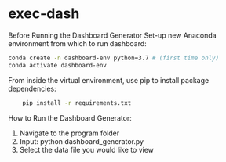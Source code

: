 # exec-dash

Before Running the Dashboard Generator
Set-up new Anaconda environment from which to run dashboard:
```sh    
conda create -n dashboard-env python=3.7 # (first time only)
conda activate dashboard-env
```

From inside the virtual environment, use pip to install package dependencies:
```sh
    pip install -r requirements.txt
```

How to Run the Dashboard Generator:
1) Navigate to the program folder
2) Input: python dashboard_generator.py
3) Select the data file you would like to view
